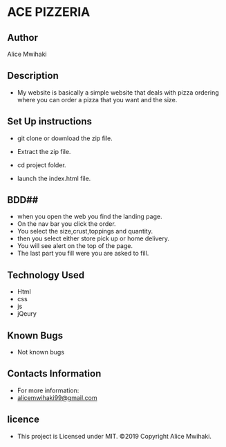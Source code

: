 # ACE PIZZERIA #

## Author ##
Alice Mwihaki

## Description ##
- My website  is basically a simple website that deals with pizza ordering where you can order a pizza that you want and the size.

## Set Up instructions ##
- git clone or download the zip file.

- Extract the zip file.
- cd project folder.
- launch the index.html file.

## BDD##
- when you open the web you find the landing page.
- On the nav bar you click the order.
- You select the size,crust,toppings and quantity.
- then you select either store pick up or home delivery.
- You will see alert on the top of the page.
- The last part you fill were you are asked to fill.

## Technology Used ##
- Html
- css
- js
- jQeury

## Known Bugs ##
- Not known bugs

## Contacts Information ##
- For more information:
- alicemwihaki99@gmail.com

## licence ##
- This project is Licensed under MIT. ©2019 Copyright Alice Mwihaki.